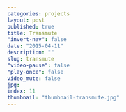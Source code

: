 ```yaml
---
categories: projects
layout: post
published: true
title: Transmute
"invert-nav": false
date: "2015-04-11"
description: ""
slug: transmute
"video-pause": false
"play-once": false
video_mute: false
jpg: 
index: 11
thumbnail: "thumbnail-transmute.jpg"
---
```


